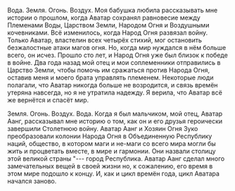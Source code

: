 Вода. Земля. Огонь. Воздух. Моя бабушка любила рассказывать мне истории о прошлом, когда Аватар сохранял равновесие между Племенами Воды, Царством Земли, Народом Огня и Воздушными кочевниками. Всё изменилось, когда Народ Огня развязал войну. Только Аватар, властелин всех четырёх стихий, мог остановить безжалостные атаки магов огня. Но, когда мир нуждался в нём больше всего, он исчез. Прошло сто лет, и Народ Огня уже был близок к победе в войне. Два года назад мой отец и мои соплеменники отправились в Царство Земли, чтобы помочь им сражаться против Народа Огня, оставив меня и моего брата управлять племенем. Некоторые люди полагали, что Аватар никогда больше не возродится, и связь времён утеряна навсегда, но я не утратила надежду. Я верила, что Аватар всё же вернётся и спасёт мир.

Земля. Огонь. Воздух. Вода. Когда я был мальчиком, мой отец, Аватар Аанг, рассказывал мне историю о том, как он и его друзья героически завершили Столетнюю войну. Аватар Аанг и Хозяин Огня Зуко преобразовали колонии Народа Огня в Объединенную Республику наций, общество, в котором маги и не-маги со всего мира могли бы жить и процветать вместе, в мире и гармонии. Они назвали столицу этой великой страны "--- город Республика. Аватар Аанг сделал много замечательных вещей в своей жизни но, к сожалению, его время в этом мире подошло к концу. И, как и цикл времён года, цикл Аватара начался заново.

